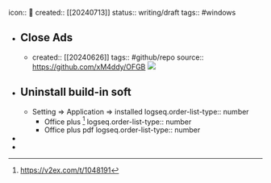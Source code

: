 icon:: 📝
created:: [[20240713]]
status:: writing/draft
tags:: #windows

- ## Close Ads
  - created::  [[20240626]]
    tags:: #github/repo
    source:: https://github.com/xM4ddy/OFGB
    ![](https://img.shields.io/github/stars/xM4ddy/OFGB)
- ## Uninstall build-in soft
  - Setting => Application => installed
    logseq.order-list-type:: number
    - Office plus [^china-office]
      logseq.order-list-type:: number
    - Office plus pdf
      logseq.order-list-type:: number
-
- [^china-office]: https://v2ex.com/t/1048191